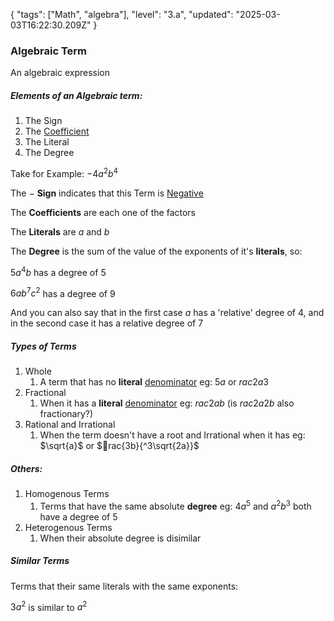 {
  "tags": ["Math", "algebra"],
  "level": "3.a",
  "updated": "2025-03-03T16:22:30.209Z"
}


### Algebraic Term

An algebraic expression

##### Elements of an Algebraic term:

1. The Sign
2. The [Coefficient](Coefficient.md)
3. The Literal
4. The Degree

Take for Example: $-4a^2b^4$

The $-$ **Sign** indicates that this Term is [Negative](<Absolute Value.md>)

The **Coefficients** are each one of the factors

The **Literals** are $a$ and $b$ 

The **Degree** is the sum of the value of the exponents of it's **literals**, so:

$5a^4b$ has a degree of $5$

$6ab^7c^2$ has a degree of $9$

And you can also say that in the first case $a$ has a 'relative' degree of $4$, and in the second case it has a relative degree of $7$

##### Types of Terms

1. Whole
   1. A term that has no **literal** [denominator](Denominator.md) eg: $5a$ or $rac {2a}{3}$
2. Fractional
   1. When it has a **literal** [denominator](Denominator.md) eg: $rac {2a}{b}$ (is $rac{2a}{2b}$ also fractionary?)
3. Rational and Irrational
   1. When the term doesn't have a root and Irrational when it has eg: $\sqrt{a}$ or $rac{3b}{^3\sqrt{2a}}$

##### Others:

1. Homogenous Terms
   1. Terms that have the same absolute **degree** eg: $4a^5$ and $a^2b^3$ both have a degree of $5$ 
2. Heterogenous Terms
   1. When their absolute degree is disimilar

##### Similar Terms

Terms that their same literals with the same exponents:

$3a^2$ is similar to $a^2$
